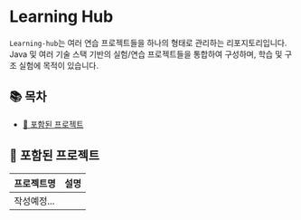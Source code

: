 # Learning Hub

`Learning-hub`는 여러 연습 프로젝트들을 하나의 형태로 관리하는 리포지토리입니다.
Java 및 여러 기술 스택 기반의 실험/연습 프로젝트들을 통합하여 구성하며, 학습 및 구조 실험에 목적이 있습니다.

## 📚 목차
- [📁 포함된 프로젝트](#-포함된-프로젝트)


## 📁 포함된 프로젝트

| 프로젝트명     | 설명                          |
|--------------|------------------------------|
| 작성예정...   ||

